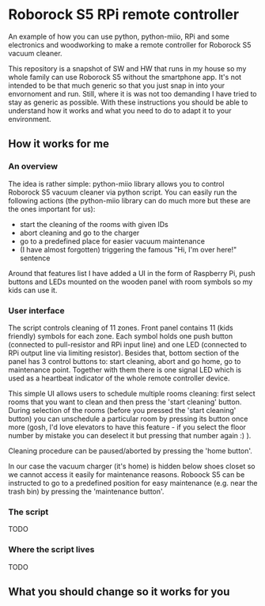 # Roborock S5 RPi remote controller
An example of how you can use python, python-miio, RPi and some electronics and woodworking to make a remote controller for Roborock S5 vacuum cleaner.

This repository is a snapshot of SW and HW that runs in my house so my whole family can use Roborock S5 without the smartphone app. It's not intended to be that much generic so that you just snap in into your envornoment and run. Still, where it is was not too demanding I have tried to stay as generic as possible. With these instructions you should be able to understand how it works and what you need to do to adapt it to your environment. 

## How it works for me
### An overview
The idea is rather simple: python-miio library allows you to control Roborock S5 vacuum cleaner via python script. You can easily run the following actions (the python-miio library can do much more but these are the ones important for us):
 * start the cleaning of the rooms with given IDs
 * abort cleaning and go to the charger
 * go to a predefined place for easier vacuum maintenance
 * (I have almost forgotten) triggering the famous "Hi, I'm over here!" sentence

Around that features list I have added a UI in the form of Raspberry Pi, push buttons and LEDs mounted on the wooden panel with room symbols so my kids can use it.
### User interface
The script controls cleaning of 11 zones. Front panel contains 11 (kids friendly) symbols for each zone. Each symbol holds one push button (connected to pull-resistor and RPi input line) and one LED (connected to RPi output line via limiting resistor). Besides that, bottom section of the panel has 3 control buttons to: start cleaning, abort and go home, go to maintenance point. Together with them there is one signal LED which is used as a heartbeat indicator of the whole remote controller device.

This simple UI allows users to schedule multiple rooms cleaning: first select rooms that you want to clean and then press the 'start cleaning' button. During selection of the rooms (before you pressed the 'start cleaning' button) you can unschedule a particular room by pressing its button once more (gosh, I'd love elevators to have this feature - if you select the floor number by mistake you can deselect it but pressing that number again :) ).

Cleaning procedure can be paused/aborted by pressing the 'home button'.

In our case the vacuum charger (it's home) is hidden below shoes closet so we cannot access it easily for maintenance reasons. Roboock S5 can be instructed to go to a predefined position for easy maintenance (e.g. near the trash bin) by pressing the 'maintenance button'.
### The script
TODO
### Where the script lives
TODO


## What you should change so it works for you
